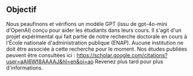 ## Objectif
Nous peaufinons et vérifions un modèle GPT (issu de gpt-4o-mini d'OpenAI) conçu pour aider les étudiants dans leurs cours. Il s'agit d'un projet expérimental qui fait partie de notre recherche doctorale en cours à l'École nationale d'administration publique (ENAP). Aucune institution ne doit être associée à cette recherche pour le moment. Nos études publiées peuvent être consultées ici : https://scholar.google.com/citations?user=aAI6Wf8AAAAJ&hl=en&oi=ao
Revenez plus tard pour plus d'informations.
